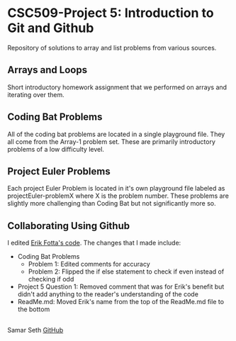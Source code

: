 # CSC509-Project 5: Introduction to Git and Github
 
 Repository of solutions to array and list problems from various sources.
 
 ## Arrays and Loops
 
 Short introductory homework assignment that we performed on arrays and iterating over them.
 
 ## Coding Bat Problems
 
 All of the coding bat problems are located in a single playground file. They all come from the Array-1 problem set. These are primarily introductory problems of a low difficulty level.
 
 ## Project Euler Problems
 
 Each project Euler Problem is located in it's own playground file  labeled as projectEuler-problemX where X is the problem number. These problems are slightly more challenging than Coding Bat but not significantly more so.
 
 ## Collaborating Using Github
 I edited [Erik Fotta's code](https://github.com/erikfotta/Project-5-CSC509-Erik).
 The changes that I made include:
 
 - Coding Bat Problems
    - Problem 1: Edited comments for accuracy
    - Problem 2: Flipped the if else statement to check if even instead of checking if odd
 - Project 5 Question 1: Removed comment that was for Erik's benefit but didn't add anything to the reader's understanding of the code
 - ReadMe.md: Moved Erik's name from the top of the ReadMe.md file to the bottom
 ##      
 Samar Seth
 [GitHub](https://github.com/sseth18)
 
 
